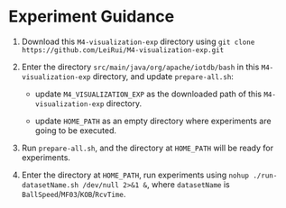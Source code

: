 # Experiment Guidance

1. Download this `M4-visualization-exp` directory using `git clone https://github.com/LeiRui/M4-visualization-exp.git`

2. Enter the directory `src/main/java/org/apache/iotdb/bash` in this `M4-visualization-exp` directory, and update `prepare-all.sh`:

    - update `M4_VISUALIZATION_EXP` as the downloaded path of this `M4-visualization-exp` directory.

    - update `HOME_PATH` as an empty directory where experiments are going to be executed.

3. Run `prepare-all.sh`, and the directory at `HOME_PATH` will be ready for experiments.
4. Enter the directory at `HOME_PATH`, run experiments using `nohup ./run-datasetName.sh /dev/null 2>&1 &`, where `datasetName` is `BallSpeed`/`MF03`/`KOB`/`RcvTime`.

